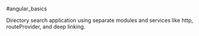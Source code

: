 #angular_basics

Directory search application using separate modules and services like http, routeProvider,  and deep linking.


 
